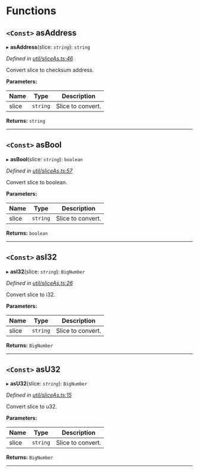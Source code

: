 

# Functions

<a id="asaddress"></a>

## `<Const>` asAddress

▸ **asAddress**(slice: *`string`*): `string`

*Defined in [util/sliceAs.ts:46](https://github.com/paritytech/js-libs/blob/397e610/packages/abi/src/util/sliceAs.ts#L46)*

Convert slice to checksum address.

**Parameters:**

| Name | Type | Description |
| ------ | ------ | ------ |
| slice | `string` |  Slice to convert. |

**Returns:** `string`

___
<a id="asbool"></a>

## `<Const>` asBool

▸ **asBool**(slice: *`string`*): `boolean`

*Defined in [util/sliceAs.ts:57](https://github.com/paritytech/js-libs/blob/397e610/packages/abi/src/util/sliceAs.ts#L57)*

Convert slice to boolean.

**Parameters:**

| Name | Type | Description |
| ------ | ------ | ------ |
| slice | `string` |  Slice to convert. |

**Returns:** `boolean`

___
<a id="asi32"></a>

## `<Const>` asI32

▸ **asI32**(slice: *`string`*): `BigNumber`

*Defined in [util/sliceAs.ts:26](https://github.com/paritytech/js-libs/blob/397e610/packages/abi/src/util/sliceAs.ts#L26)*

Convert slice to i32.

**Parameters:**

| Name | Type | Description |
| ------ | ------ | ------ |
| slice | `string` |  Slice to convert. |

**Returns:** `BigNumber`

___
<a id="asu32"></a>

## `<Const>` asU32

▸ **asU32**(slice: *`string`*): `BigNumber`

*Defined in [util/sliceAs.ts:15](https://github.com/paritytech/js-libs/blob/397e610/packages/abi/src/util/sliceAs.ts#L15)*

Convert slice to u32.

**Parameters:**

| Name | Type | Description |
| ------ | ------ | ------ |
| slice | `string` |  Slice to convert. |

**Returns:** `BigNumber`

___

